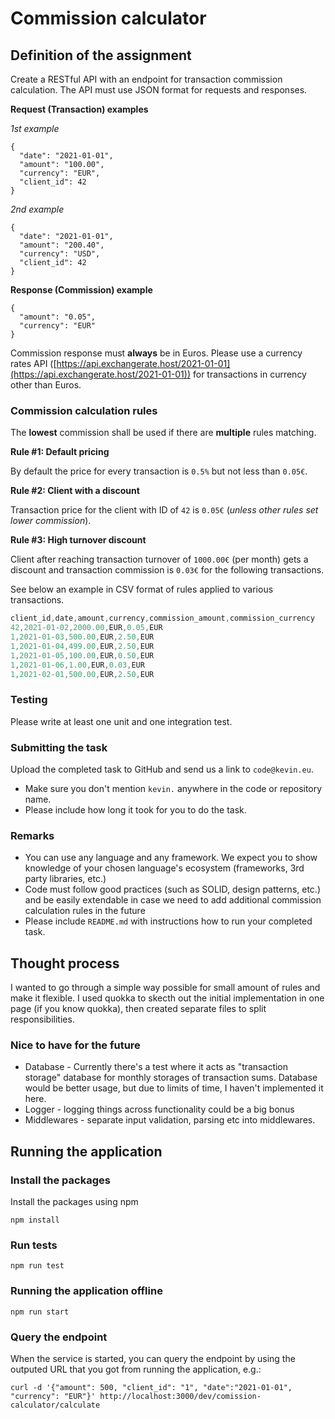 # Commission calculator

## Definition of the assignment

Create a RESTful API with an endpoint for transaction commission calculation. The API must use JSON format for requests and responses.

**Request (Transaction) examples**

*1st example*

```
{
  "date": "2021-01-01",
  "amount": "100.00",
  "currency": "EUR",
  "client_id": 42
}
```

*2nd example*

```
{
  "date": "2021-01-01",
  "amount": "200.40",
  "currency": "USD",
  "client_id": 42
}
```

**Response (Commission) example**

```
{
  "amount": "0.05",
  "currency": "EUR"
}
```

Commission response must **always** be in Euros. Please use a currency rates API ([https://api.exchangerate.host/2021-01-01](https://api.exchangerate.host/2021-01-01)) for transactions in currency other than Euros. 

### Commission calculation rules

The **lowest** commission shall be used if there are **multiple** rules matching.

**Rule #1: Default pricing**

By default the price for every transaction is `0.5%` but not less than `0.05€`.

**Rule #2: Client with a discount**

Transaction price for the client with ID of `42` is  `0.05€` (*unless other rules set lower commission*).

**Rule #3: High turnover discount**

Client after reaching transaction turnover of `1000.00€` (per month) gets a discount and transaction commission is `0.03€` for the following transactions.

See below an example in CSV format of rules applied to various transactions.

```jsx
client_id,date,amount,currency,commission_amount,commission_currency
42,2021-01-02,2000.00,EUR,0.05,EUR
1,2021-01-03,500.00,EUR,2.50,EUR
1,2021-01-04,499.00,EUR,2.50,EUR
1,2021-01-05,100.00,EUR,0.50,EUR
1,2021-01-06,1.00,EUR,0.03,EUR
1,2021-02-01,500.00,EUR,2.50,EUR
```

### Testing

Please write at least one unit and one integration test.

### Submitting the task

Upload the completed task to GitHub and send us a link to `code@kevin.eu`.

- Make sure you don't mention `kevin.` anywhere in the code or repository name.
- Please include how long it took for you to do the task.

### Remarks

- You can use any language and any framework. We expect you to show knowledge of your chosen language's ecosystem (frameworks, 3rd party libraries, etc.)
- Code must follow good practices (such as SOLID, design patterns, etc.) and be easily extendable in case we need to add additional commission calculation rules in the future
- Please include `README.md` with instructions how to run your completed task.


## Thought process

I wanted to go through a simple way possible for small amount of rules and make it flexible. I used quokka to skecth out the initial implementation in one page (if you know quokka), then created separate files to split responsibilities.

### Nice to have for the future
* Database - Currently there's a test where it acts as "transaction storage" database for monthly storages of transaction sums. Database would be better usage, but due to limits of time, I haven't implemented it here.
* Logger - logging things across functionality could be a big bonus
* Middlewares - separate input validation, parsing etc into middlewares.

## Running the application

### Install the packages

Install the packages using npm

```
npm install
```

### Run tests

```
npm run test
```

### Running the application offline

```
npm run start
```

### Query the endpoint

When the service is started, you can query the endpoint by using the outputed URL that you got from running the application, e.g.:

```
curl -d '{"amount": 500, "client_id": "1", "date":"2021-01-01", "currency": "EUR"}' http://localhost:3000/dev/comission-calculator/calculate
```